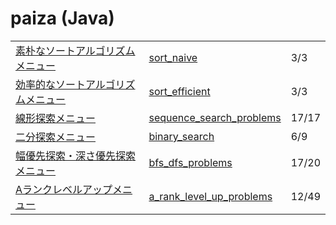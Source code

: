# paiza (Java)

|  |  |  |
| -- | -- | -- |
| [素朴なソートアルゴリズムメニュー](https://paiza.jp/works/mondai/sort_naive/problem_index?language_uid=java) | [sort_naive](sort_naive) | 3/3 |
| [効率的なソートアルゴリズムメニュー](https://paiza.jp/works/mondai/sort_efficient/problem_index?language_uid=java) | [sort_efficient](sort_efficient) | 3/3 |
| [線形探索メニュー](https://paiza.jp/works/mondai/sequence_search_problems/problem_index?language_uid=java) | [sequence_search_problems](sequence_search_problems) | 17/17 |
| [二分探索メニュー](https://paiza.jp/works/mondai/binary_search/problem_index?language_uid=java) | [binary_search](binary_search) | 6/9 |
| [幅優先探索・深さ優先探索メニュー](https://paiza.jp/works/mondai/bfs_dfs_problems/problem_index?language_uid=java) | [bfs_dfs_problems](bfs_dfs_problems) | 17/20|
| [Aランクレベルアップメニュー](https://paiza.jp/works/mondai/a_rank_level_up_problems/problem_index?language_uid=java) | [a_rank_level_up_problems](a_rank_level_up_problems) | 12/49 |
<!--
| []() | []() | / |
-->
